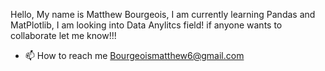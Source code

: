 Hello, My name is Matthew Bourgeois, I am currently learning Pandas and MatPlotlib, I am looking into Data Anylitcs field! if anyone wants to collaborate let me know!!!
- 📫 How to reach me Bourgeoismatthew6@gmail.com

<!---
MattBourgeois/MattBourgeois is a ✨ special ✨ repository because its `README.md` (this file) appears on your GitHub profile.
You can click the Preview link to take a look at your changes.
--->
